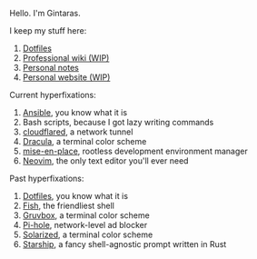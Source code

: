 Hello. I'm Gintaras.

I keep my stuff here:

1. [Dotfiles](https://github.com/ganiulis/dotfiles-0c49)
2. [Professional wiki (WIP)](https://github.com/ganiulis/ganiulis/wiki)
3. [Personal notes](https://ganiulis.github.io/notes-personal)
4. [Personal website (WIP)](https://ganiulis.github.io)

Current hyperfixations:

1. [Ansible](https://docs.ansible.com), you know what it is
2. Bash scripts, because I got lazy writing commands
3. [cloudflared](https://github.com/cloudflare/cloudflared), a network tunnel
4. [Dracula](https://draculatheme.com), a terminal color scheme
5. [mise-en-place](https://mise.jdx.dev), rootless development environment manager
6. [Neovim](https://neovim.io), the only text editor you'll ever need

Past hyperfixations:

1. [Dotfiles](https://dotfiles.github.io), you know what it is
2. [Fish](https://fishshell.com), the friendliest shell
3. [Gruvbox](https://github.com/morhetz/gruvbox), a terminal color scheme
4. [Pi-hole](https://pi-hole.net), network-level ad blocker
5. [Solarized](https://ethanschoonover.com/solarized), a terminal color scheme
6. [Starship](https://starship.rs), a fancy shell-agnostic prompt written in Rust
